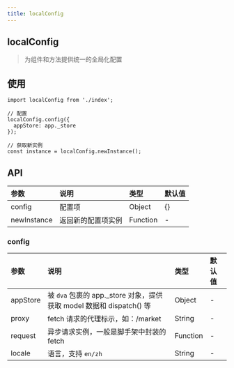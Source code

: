 ```yaml
---
title: localConfig
---
```


## localConfig

> 为组件和方法提供统一的全局化配置

## 使用

```
import localConfig from './index';

// 配置
localConfig.config({
  appStore: app._store
});

// 获取新实例
const instance = localConfig.newInstance();
```

## API

|参数|说明|类型|默认值|
|:--|:--|:--|:--|
|config|配置项|Object|{}|
|newInstance|返回新的配置项实例|Function|-|

### config

|参数|说明|类型|默认值|
|:--|:--|:--|:--|
|appStore|被 `dva` 包裹的 app._store 对象，提供获取 model 数据和 dispatch() 等|Object|-|
|proxy|fetch 请求的代理标示，如：/market|String|-|
|request|异步请求实例，一般是脚手架中封装的 fetch|Function|-|
|locale|语言，支持 `en/zh`|String|-|
